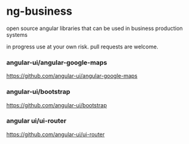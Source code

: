 # ng-business
open source angular libraries that can be used in business production systems

in progress
use at your own risk.
pull requests are welcome. 

### angular-ui/angular-google-maps
https://github.com/angular-ui/angular-google-maps

### angular-ui/bootstrap
https://github.com/angular-ui/bootstrap

### angular ui/ui-router
https://github.com/angular-ui/ui-router
